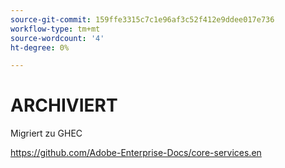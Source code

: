 ```yaml
---
source-git-commit: 159ffe3315c7c1e96af3c52f412e9ddee017e736
workflow-type: tm+mt
source-wordcount: '4'
ht-degree: 0%

---
```

# ARCHIVIERT

Migriert zu GHEC

<https://github.com/Adobe-Enterprise-Docs/core-services.en>

